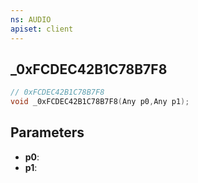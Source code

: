 ```yaml
---
ns: AUDIO
apiset: client
---
```

## _0xFCDEC42B1C78B7F8

```c
// 0xFCDEC42B1C78B7F8
void _0xFCDEC42B1C78B7F8(Any p0,Any p1);
```


## Parameters
* **p0**:
* **p1**:
